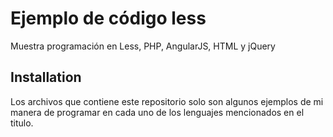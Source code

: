 # Ejemplo de código less
Muestra programación en Less, PHP, AngularJS, HTML y jQuery

## Installation
Los archivos que contiene este repositorio solo son algunos ejemplos de mi manera de programar en cada uno de los lenguajes mencionados en el titulo.
		